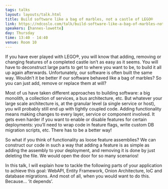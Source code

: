 ```yaml
---
tags: talks
layout: layouts/talk.html
title: Build software like a bag of marbles, not a castle of LEGO®
link: https://ndcoslo.com/talk/build-software-like-a-bag-of-marbles-not-a-castle-of-lego/
speakers: [hannes-lowette]
day: Thursday
time: 13:40 - 14:40
venue: Room 10
---
```

If you have ever played with LEGO®, you will know that adding, removing or changing features of a completed castle isn’t as easy as it seems. You will have to deconstruct large parts to get to where you want to be, to build it all up again afterwards. Unfortunately, our software is often built the same way. Wouldn’t it be better if our software behaved like a bag of marbles? So you can just add, remove or replace them at will?


Most of us have taken different approaches to building software: a big monolith, a collection of services, a bus architecture, etc. But whatever your large scale architecture is, at the granular level (a single service or host), you will probably still end up with tightly coupled code. Adding functionality means making changes to every layer, service or component involved. It gets even harder if you want to enable or disable features for certain deployments: you’ll need to wrap code in feature flags, write custom DB migration scripts, etc. There has to be a better way!

So what if you think of functionality as loose feature assemblies? We can construct our code in such a way that adding a feature is as simple as adding the assembly to your deployment, and removing it is done by just deleting the file. We would open the door for so many scenarios!

In this talk, I will explain how to tackle the following parts of your application to achieve this goal: WebAPI, Entity Framework, Onion Architecture, IoC and database migrations. And most of all, when you would want to do this. Because… ‘it depends’.
